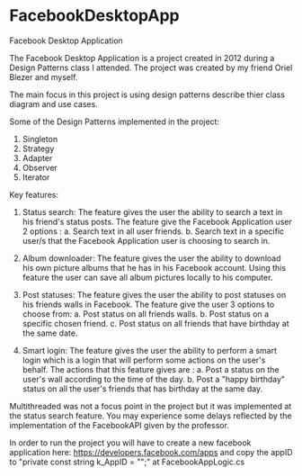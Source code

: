 FacebookDesktopApp
==================

Facebook Desktop Application

The Facebook Desktop Application is a project created in 2012 during a Design Patterns class I attended. The project was created by my friend Oriel Blezer and myself.

The main focus in this project is using design patterns describe thier class diagram and use cases.

Some of the Design Patterns implemented in the project:

1. Singleton
2. Strategy
3. Adapter
4. Observer
5. Iterator

Key features:

1.	Status search:  The feature gives the user the ability to search a text in his friend's status posts. 
  The feature give the Facebook Application user 2 options : 
  a.	Search text in all user friends. 
  b.	Search text in a specific user/s that the Facebook Application user is choosing to search in.

2.	Album downloader: The feature gives the user the ability to download his own picture albums that he has in his Facebook account.  Using this feature the user can save all album pictures locally to his computer. 

3.	Post statuses: The feature gives the user the ability to post statuses on his friends walls in Facebook. 
  The feature give the user 3 options to choose from:
  a.	Post status on all friends walls. 
  b.	Post status on a specific chosen friend.
  c.	Post status on all friends that have birthday at the same date.

4.	Smart login: The feature gives the user the ability to perform a smart login which is a login that will perform some actions on the user's behalf. 
  The actions that this feature gives are : 
  a.	Post a status on the user's wall according to the time of the day.
  b.	Post a "happy birthday" status on all the user's friends that has birthday at the same day.

Multithreaded was not a focus point in the project but it was implemented at the status search feature. You may experience some delays reflected by the implementation of the FacebookAPI given by the professor.

In order to run the project you will have to create a new facebook application here: https://developers.facebook.com/apps and copy the appID to "private const string k_AppID = "";" at FacebookAppLogic.cs

